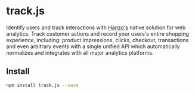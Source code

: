 # track.js
Identify users and track interactions with [Hanzo's](https://hanzo.io) native
solution for web analytics. Track customer actions and record your users's
entire shopping experience, including: product impressions, clicks, checkout,
transactions and even arbitrary events with a single unified API which
automatically normalizes and integrates with all major analytics platforms.

## Install
```bash
npm install track.js --save
```
